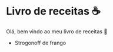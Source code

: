 # Livro de receitas :coffee:

Olá, bem vindo ao meu livro de receitas :cake:

- Strogonoff de frango


